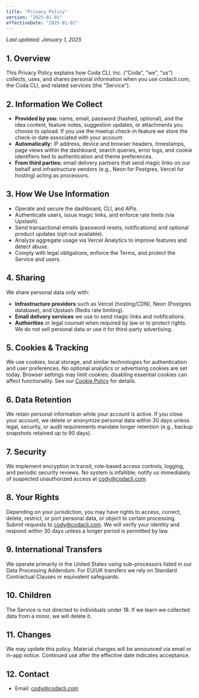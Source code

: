 ```yaml
---
title: "Privacy Policy"
version: "2025-01-01"
effectiveDate: "2025-01-01"
---
```


_Last updated: January 1, 2025_

## 1. Overview
This Privacy Policy explains how Coda CLI, Inc. ("Coda", "we", "us") collects, uses, and shares personal information when you use codacli.com, the Coda CLI, and related services (the "Service").

## 2. Information We Collect
- **Provided by you:** name, email, password (hashed, optional), and the idea content, feature notes, suggestion updates, or attachments you choose to upload. If you use the meetup check-in feature we store the check-in date associated with your account.
- **Automatically:** IP address, device and browser headers, timestamps, page views within the dashboard, search queries, error logs, and cookie identifiers tied to authentication and theme preferences.
- **From third parties:** email delivery partners that send magic links on our behalf and infrastructure vendors (e.g., Neon for Postgres, Vercel for hosting) acting as processors.

## 3. How We Use Information
- Operate and secure the dashboard, CLI, and APIs.
- Authenticate users, issue magic links, and enforce rate limits (via Upstash).
- Send transactional emails (password resets, notifications) and optional product updates (opt-out available).
- Analyze aggregate usage via Vercel Analytics to improve features and detect abuse.
- Comply with legal obligations, enforce the Terms, and protect the Service and users.

## 4. Sharing
We share personal data only with:
- **Infrastructure providers** such as Vercel (hosting/CDN), Neon (Postgres database), and Upstash (Redis rate limiting).
- **Email delivery services** we use to send magic links and notifications.
- **Authorities** or legal counsel when required by law or to protect rights.
We do not sell personal data or use it for third-party advertising.

## 5. Cookies & Tracking
We use cookies, local storage, and similar technologies for authentication and user preferences. No optional analytics or advertising cookies are set today. Browser settings may limit cookies; disabling essential cookies can affect functionality. See our [Cookie Policy](./cookie-policy.md) for details.

## 6. Data Retention
We retain personal information while your account is active. If you close your account, we delete or anonymize personal data within 30 days unless legal, security, or audit requirements mandate longer retention (e.g., backup snapshots retained up to 90 days).

## 7. Security
We implement encryption in transit, role-based access controls, logging, and periodic security reviews. No system is infallible; notify us immediately of suspected unauthorized access at cody@codacli.com.

## 8. Your Rights
Depending on your jurisdiction, you may have rights to access, correct, delete, restrict, or port personal data, or object to certain processing. Submit requests to cody@codacli.com. We will verify your identity and respond within 30 days unless a longer period is permitted by law.

## 9. International Transfers
We operate primarily in the United States using sub-processors listed in our Data Processing Addendum. For EU/UK transfers we rely on Standard Contractual Clauses or equivalent safeguards.

## 10. Children
The Service is not directed to individuals under 18. If we learn we collected data from a minor, we will delete it.

## 11. Changes
We may update this policy. Material changes will be announced via email or in-app notice. Continued use after the effective date indicates acceptance.

## 12. Contact
- Email: cody@codacli.com
